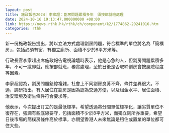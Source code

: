 ```yaml
---
layout: post
title: 施政報告2024｜李家超：劏房問題累積多年　須按部就班處理
date: 2024-10-16 19:13:47.000000000 +08:00
link: https://news.rthk.hk/rthk/ch/component/k2/1774862-20241016.htm
categories: rthk
---
```


新一份施政報告提出，將以立法方式處理劏房問題，符合標準的單位將名為「簡樸房」，包括必須有窗、有獨立廁所、面積不少於8平方米等。

行政長官李家超出席施政報告電視論壇時表示，他是心急的人，但劏房問題累積多年，不可一蹴即就，應按部就班，務實處理，至於日後是否取締劏房會按風險程度等因素。

李家超認為，劏房問題錯綜複雜，社會上不同劏房良莠不齊，條件差異很大。不過，調研指出，有人居住在劏房是因為認為交通方便，以及租金水平、居住面積、治安環境及衛生條件符合要求等。

他表示，今次提出訂立的是最低標準，希望透過將分間單位標準化，讓劣質單位不復存在，強調有些底線要守，包括面積不少於8平方米，而獨立廁所亦重要，希望日後市場的簡樸房條件高於標準，亦期望香港人未來無論是租住或置業的單位都可住大些。
